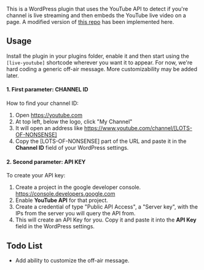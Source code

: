 This is a WordPress plugin that uses the YouTube API to detect if you're channel is live streaming and then embeds the YouTube live video on a page. A  modified version of [this repo](https://github.com/iacchus/youtube-live-embed) has been implemented here.

## Usage

Install the plugin in your plugins folder, enable it and then start using the `[live-youtube]` shortcode wherever you want it to appear. For now, we're hard coding a generic off-air message. More customizability may be added later. 

#### 1. First parameter: CHANNEL ID

How to find your channel ID:

1. Open https://youtube.com
2. At top left, below the logo, click "My Channel"
3. It will open an address like https://www.youtube.com/channel/[LOTS-OF-NONSENSE]
4. Copy the [LOTS-OF-NONSENSE] part of the URL and paste it in the **Channel ID** field of your WordPress settings.


#### 2. Second parameter: API KEY

To create your API key:

1. Create a project in the google developer console. https://console.developers.google.com
2. Enable **YouTube API** for that project.
3. Create a credential of type "Public API Access", a "Server key", with the IPs from the server you will query the API from.
4. This will create an API Key for you. Copy it and paste it into the **API Key** field in the WordPress settings.

## Todo List

* Add ability to customize the off-air message.
